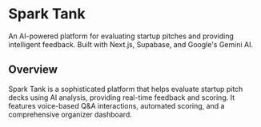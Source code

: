 # Spark Tank

An AI-powered platform for evaluating startup pitches and providing intelligent feedback. Built with Next.js, Supabase, and Google's Gemini AI.

## Overview

Spark Tank is a sophisticated platform that helps evaluate startup pitch decks using AI analysis, providing real-time feedback and scoring. It features voice-based Q&A interactions, automated scoring, and a comprehensive organizer dashboard.
